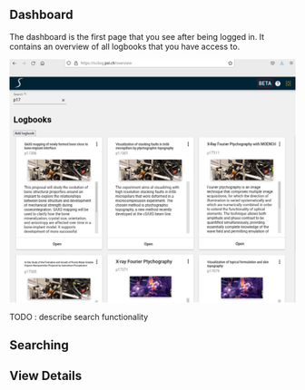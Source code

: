 ## Dashboard

The dashboard is the first page that you see after being logged in. It contains an overview of all logbooks that you have access to.

![dashboard](img/dashboard.png)

TODO : describe search functionality


## Searching


## View Details






